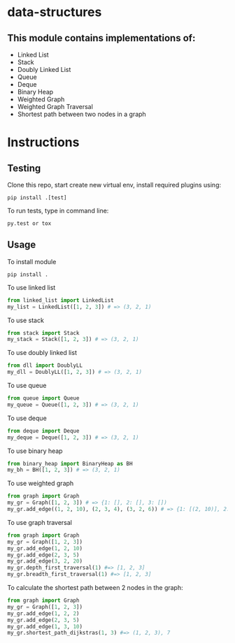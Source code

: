 # data-structures
## This module contains implementations of:
* Linked List
* Stack
* Doubly Linked List
* Queue
* Deque
* Binary Heap
* Weighted Graph
* Weighted Graph Traversal
* Shortest path between two nodes in a graph

# Instructions
## Testing
Clone this repo, start create new virtual env, install required plugins using:
```
pip install .[test]
```

To run tests, type in command line:
```
py.test or tox
```

## Usage
To install module
```
pip install .
```

To use linked list
```python
from linked_list import LinkedList
my_list = LinkedList([1, 2, 3]) # => (3, 2, 1)
```

To use stack
```python
from stack import Stack
my_stack = Stack([1, 2, 3]) # => (3, 2, 1)
```

To use doubly linked list
```python
from dll import DoublyLL
my_dll = DoublyLL([1, 2, 3]) # => (3, 2, 1)
```

To use queue
```python
from queue import Queue
my_queue = Queue([1, 2, 3]) # => (3, 2, 1)
```

To use deque
```python
from deque import Deque
my_deque = Deque([1, 2, 3]) # => (3, 2, 1)
```

To use binary heap
```python
from binary_heap import BinaryHeap as BH
my_bh = BH([1, 2, 3]) # => (3, 2, 1)
```

To use weighted graph
```python
from graph import Graph
my_gr = Graph([1, 2, 3]) # => {1: [], 2: [], 3: [])
my_gr.add_edge((1, 2, 10), (2, 3, 4), (3, 2, 6)) # => {1: [(2, 10)], 2: [(3, 4)], 3: [(2, 6)])
```

To use graph traversal
```python
from graph import Graph
my_gr = Graph([1, 2, 3])
my_gr.add_edge(1, 2, 10)
my_gr.add_edge(2, 3, 5)
my_gr.add_edge(3, 2, 20)
my_gr.depth_first_traversal(1) #=> [1, 2, 3]
my_gr.breadth_first_traversal(1) #=> [1, 2, 3]
```

To calculate the shortest path between 2 nodes in the graph:
```python
from graph import Graph
my_gr = Graph([1, 2, 3])
my_gr.add_edge(1, 2, 2)
my_gr.add_edge(2, 3, 5)
my_gr.add_edge(1, 3, 10)
my_gr.shortest_path_dijkstras(1, 3) #=> (1, 2, 3), 7